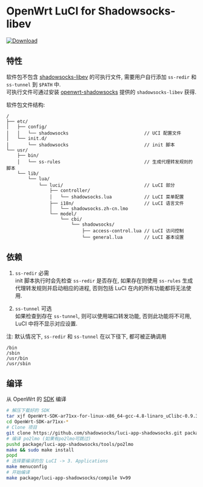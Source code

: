 OpenWrt LuCI for Shadowsocks-libev
===

[![Download][B]][D]

特性
---

软件包不包含 [shadowsocks-libev][L] 的可执行文件, 
需要用户自行添加 `ss-redir` 和 `ss-tunnel` 到 `$PATH` 中.  
可执行文件可通过安装 [openwrt-shadowsocks][O] 提供的 `shadowsocks-libev` 获得.  

软件包文件结构:
```
/
├── etc/
│   ├── config/
│   │   └── shadowsocks                            // UCI 配置文件
│   └── init.d/
│       └── shadowsocks                            // init 脚本
└── usr/
    ├── bin/
    │   └── ss-rules                               // 生成代理转发规则的脚本
    └── lib/
        └── lua/
            └── luci/                              // LuCI 部分
                ├── controller/
                │   └── shadowsocks.lua            // LuCI 菜单配置
                ├── i18n/                          // LuCI 语言文件
                │   └── shadowsocks.zh-cn.lmo
                └── model/
                    └── cbi/
                        └── shadowsocks/
                            ├── access-control.lua // LuCI 访问控制
                            └── general.lua        // LuCI 基本设置
```

依赖
---

 1. `ss-redir` 必需  
    init 脚本执行时会先检查 `ss-redir` 是否存在,
    如果存在则使用 `ss-rules` 生成代理转发规则并启动相应的进程,
    否则包括 LuCI 在内的所有功能都将无法使用.

 2. `ss-tunnel` 可选  
    如果检查到存在 `ss-tunnel`, 则可以使用端口转发功能,
    否则此功能将不可用, LuCI 中将不显示对应设置.

注: 默认情况下, `ss-redir` 和 `ss-tunnel` 在以下径下, 都可被正确调用
```
/bin
/sbin
/usr/bin
/usr/sbin
```

编译
---

从 OpenWrt 的 [SDK][S] 编译  
```bash
# 解压下载好的 SDK
tar xjf OpenWrt-SDK-ar71xx-for-linux-x86_64-gcc-4.8-linaro_uClibc-0.9.33.2.tar.bz2
cd OpenWrt-SDK-ar71xx-*
# Clone 项目
git clone https://github.com/shadowsocks/luci-app-shadowsocks.git package/luci-app-shadowsocks
# 编译 po2lmo (如果有po2lmo可跳过)
pushd package/luci-app-shadowsocks/tools/po2lmo
make && sudo make install
popd
# 选择要编译的包 LuCI -> 3. Applications
make menuconfig
# 开始编译
make package/luci-app-shadowsocks/compile V=99
```


  [L]: https://github.com/shadowsocks/shadowsocks-libev
  [O]: https://github.com/shadowsocks/openwrt-shadowsocks
  [S]: http://wiki.openwrt.org/doc/howto/obtain.firmware.sdk
  [B]: https://api.bintray.com/packages/aa65535/opkg/luci-app-shadowsocks/images/download.svg
  [D]: https://bintray.com/aa65535/opkg/luci-app-shadowsocks/_latestVersion
